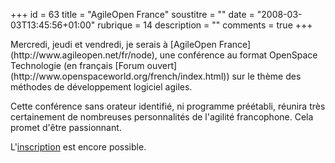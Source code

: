 +++
id = 63
title = "AgileOpen France"
soustitre = ""
date = "2008-03-03T13:45:56+01:00"
rubrique = 14
description = ""
comments = true
+++

<div class="chapo"></div>
Mercredi, jeudi et vendredi, je serais à [AgileOpen France](http://www.agileopen.net/fr/node), une conférence au format OpenSpace Technologie (en français [Forum ouvert](http://www.openspaceworld.org/french/index.html)) sur le thème des méthodes de développement logiciel agiles.

Cette conférence sans orateur identifié, ni programme préétabli, réunira très certainement de nombreuses personnalités de l'agilité francophone. Cela promet d'être passionnant.

L'[inscription](http://www.agileopen.net/fr/inscription_france_2008) est encore possible.
